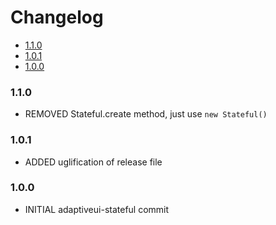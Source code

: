<!-- START doctoc generated TOC please keep comment here to allow auto update -->
<!-- DON'T EDIT THIS SECTION, INSTEAD RE-RUN doctoc TO UPDATE -->
# Changelog

- [1.1.0](#110)
- [1.0.1](#101)
- [1.0.0](#100)

<!-- END doctoc generated TOC please keep comment here to allow auto update -->

### 1.1.0

* REMOVED Stateful.create method, just use `new Stateful()`

### 1.0.1

* ADDED uglification of release file

### 1.0.0

* INITIAL adaptiveui-stateful commit
